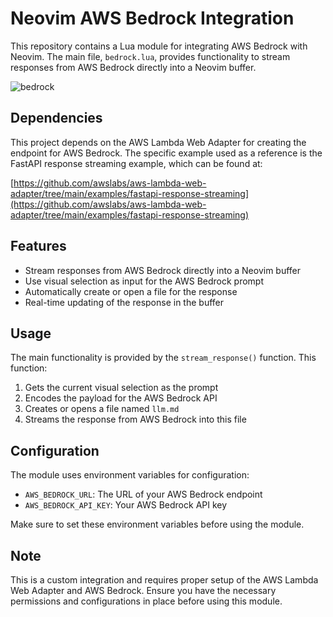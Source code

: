 # Neovim AWS Bedrock Integration

This repository contains a Lua module for integrating AWS Bedrock with Neovim. The main file, `bedrock.lua`, provides functionality to stream responses from AWS Bedrock directly into a Neovim buffer.

![bedrock](bedrock.gif)

## Dependencies

This project depends on the AWS Lambda Web Adapter for creating the endpoint for AWS Bedrock. The specific example used as a reference is the FastAPI response streaming example, which can be found at:

[https://github.com/awslabs/aws-lambda-web-adapter/tree/main/examples/fastapi-response-streaming](https://github.com/awslabs/aws-lambda-web-adapter/tree/main/examples/fastapi-response-streaming)

## Features

- Stream responses from AWS Bedrock directly into a Neovim buffer
- Use visual selection as input for the AWS Bedrock prompt
- Automatically create or open a file for the response
- Real-time updating of the response in the buffer

## Usage

The main functionality is provided by the `stream_response()` function. This function:

1. Gets the current visual selection as the prompt
2. Encodes the payload for the AWS Bedrock API
3. Creates or opens a file named `llm.md`
4. Streams the response from AWS Bedrock into this file

## Configuration

The module uses environment variables for configuration:

- `AWS_BEDROCK_URL`: The URL of your AWS Bedrock endpoint
- `AWS_BEDROCK_API_KEY`: Your AWS Bedrock API key

Make sure to set these environment variables before using the module.

## Note

This is a custom integration and requires proper setup of the AWS Lambda Web Adapter and AWS Bedrock. Ensure you have the necessary permissions and configurations in place before using this module.
